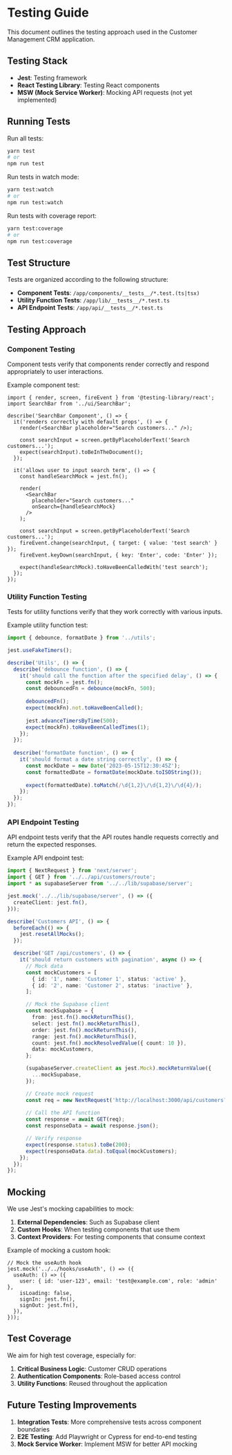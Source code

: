 # Testing Guide

This document outlines the testing approach used in the Customer Management CRM application.

## Testing Stack

- **Jest**: Testing framework
- **React Testing Library**: Testing React components
- **MSW (Mock Service Worker)**: Mocking API requests (not yet implemented)

## Running Tests

Run all tests:

```bash
yarn test
# or
npm run test
```

Run tests in watch mode:

```bash
yarn test:watch
# or
npm run test:watch
```

Run tests with coverage report:

```bash
yarn test:coverage
# or
npm run test:coverage
```

## Test Structure

Tests are organized according to the following structure:

- **Component Tests**: `/app/components/__tests__/*.test.(ts|tsx)`
- **Utility Function Tests**: `/app/lib/__tests__/*.test.ts`
- **API Endpoint Tests**: `/app/api/__tests__/*.test.ts`

## Testing Approach

### Component Testing

Component tests verify that components render correctly and respond appropriately to user interactions.

Example component test:

```tsx
import { render, screen, fireEvent } from '@testing-library/react';
import SearchBar from '../ui/SearchBar';

describe('SearchBar Component', () => {
  it('renders correctly with default props', () => {
    render(<SearchBar placeholder="Search customers..." />);
    
    const searchInput = screen.getByPlaceholderText('Search customers...');
    expect(searchInput).toBeInTheDocument();
  });

  it('allows user to input search term', () => {
    const handleSearchMock = jest.fn();
    
    render(
      <SearchBar 
        placeholder="Search customers..." 
        onSearch={handleSearchMock}
      />
    );
    
    const searchInput = screen.getByPlaceholderText('Search customers...');
    fireEvent.change(searchInput, { target: { value: 'test search' } });
    fireEvent.keyDown(searchInput, { key: 'Enter', code: 'Enter' });
    
    expect(handleSearchMock).toHaveBeenCalledWith('test search');
  });
});
```

### Utility Function Testing

Tests for utility functions verify that they work correctly with various inputs.

Example utility function test:

```ts
import { debounce, formatDate } from '../utils';

jest.useFakeTimers();

describe('Utils', () => {
  describe('debounce function', () => {
    it('should call the function after the specified delay', () => {
      const mockFn = jest.fn();
      const debouncedFn = debounce(mockFn, 500);
      
      debouncedFn();
      expect(mockFn).not.toHaveBeenCalled();
      
      jest.advanceTimersByTime(500);
      expect(mockFn).toHaveBeenCalledTimes(1);
    });
  });
  
  describe('formatDate function', () => {
    it('should format a date string correctly', () => {
      const mockDate = new Date('2023-05-15T12:30:45Z');
      const formattedDate = formatDate(mockDate.toISOString());
      
      expect(formattedDate).toMatch(/\d{1,2}\/\d{1,2}\/\d{4}/);
    });
  });
});
```

### API Endpoint Testing

API endpoint tests verify that the API routes handle requests correctly and return the expected responses.

Example API endpoint test:

```ts
import { NextRequest } from 'next/server';
import { GET } from '../../api/customers/route';
import * as supabaseServer from '../../lib/supabase/server';

jest.mock('../../lib/supabase/server', () => ({
  createClient: jest.fn(),
}));

describe('Customers API', () => {
  beforeEach(() => {
    jest.resetAllMocks();
  });

  describe('GET /api/customers', () => {
    it('should return customers with pagination', async () => {
      // Mock data
      const mockCustomers = [
        { id: '1', name: 'Customer 1', status: 'active' },
        { id: '2', name: 'Customer 2', status: 'inactive' },
      ];

      // Mock the Supabase client
      const mockSupabase = {
        from: jest.fn().mockReturnThis(),
        select: jest.fn().mockReturnThis(),
        order: jest.fn().mockReturnThis(),
        range: jest.fn().mockReturnThis(),
        count: jest.fn().mockResolvedValue({ count: 10 }),
        data: mockCustomers,
      };

      (supabaseServer.createClient as jest.Mock).mockReturnValue({
        ...mockSupabase,
      });

      // Create mock request
      const req = new NextRequest('http://localhost:3000/api/customers?page=1&limit=10');
      
      // Call the API function
      const response = await GET(req);
      const responseData = await response.json();

      // Verify response
      expect(response.status).toBe(200);
      expect(responseData.data).toEqual(mockCustomers);
    });
  });
});
```

## Mocking

We use Jest's mocking capabilities to mock:

1. **External Dependencies**: Such as Supabase client
2. **Custom Hooks**: When testing components that use them
3. **Context Providers**: For testing components that consume context

Example of mocking a custom hook:

```tsx
// Mock the useAuth hook
jest.mock('../../hooks/useAuth', () => ({
  useAuth: () => ({
    user: { id: 'user-123', email: 'test@example.com', role: 'admin' },
    isLoading: false,
    signIn: jest.fn(),
    signOut: jest.fn(),
  }),
}));
```

## Test Coverage

We aim for high test coverage, especially for:

1. **Critical Business Logic**: Customer CRUD operations
2. **Authentication Components**: Role-based access control
3. **Utility Functions**: Reused throughout the application

## Future Testing Improvements

1. **Integration Tests**: More comprehensive tests across component boundaries
2. **E2E Testing**: Add Playwright or Cypress for end-to-end testing
3. **Mock Service Worker**: Implement MSW for better API mocking